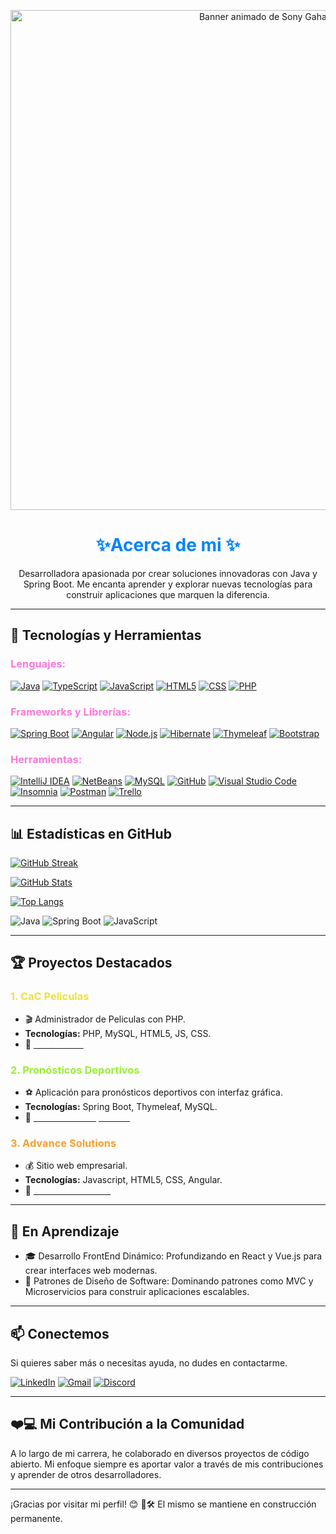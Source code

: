 <p align="center">
  <img src="https://i.imgur.com/ezRg0wC.gif" width="800" alt="Banner animado de Sony Gahan">
</p>

<h1 align="center" style="color: #0184fb">✨Acerca de mi ✨</h1>

<p align="center">
Desarrolladora apasionada por crear soluciones innovadoras con Java y Spring Boot. Me encanta aprender y explorar nuevas tecnologías para construir aplicaciones que marquen la diferencia.
</p>

---

## 🚀 Tecnologías y Herramientas

<h3 style="color: #fc7ad9">Lenguajes:</h3>

[![Java](https://img.shields.io/badge/Java-17-orange)](https://www.java.com)
[![TypeScript](https://img.shields.io/badge/TypeScript-%23007ACC.svg?logo=typescript&logoColor=white)](https://www.typescriptlang.org/)
[![JavaScript](https://img.shields.io/badge/JavaScript-%23F7DF1E.svg?logo=javascript&logoColor=black)](https://www.javascript.com/)
[![HTML5](https://img.shields.io/badge/HTML5-%23E34F26.svg?logo=html5&logoColor=white)](https://developer.mozilla.org/en-US/docs/Web/HTML)
[![CSS](https://img.shields.io/badge/CSS-%231572B6.svg?logo=css3&logoColor=white)](https://developer.mozilla.org/en-US/docs/Web/CSS)
[![PHP](https://img.shields.io/badge/PHP-%23777BB4.svg?logo=php&logoColor=white)](https://www.php.net/)

<h3 style="color: #fc7ad9">Frameworks y Librerías:</h3>

[![Spring Boot](https://img.shields.io/badge/Spring%20Boot-3.0-green)](https://spring.io/projects/spring-boot)
[![Angular](https://img.shields.io/badge/Angular-%23DD0031.svg?logo=angular&logoColor=white)](https://angular.io/)
[![Node.js](https://img.shields.io/badge/Node.js-%2343853D.svg?logo=node.js&logoColor=white)](https://nodejs.org/en/)
[![Hibernate](https://img.shields.io/badge/Hibernate-%23DD0031.svg?logo=hibernate&logoColor=white)](https://hibernate.org/)
[![Thymeleaf](https://img.shields.io/badge/Thymeleaf-%23005C00.svg?logo=thymeleaf&logoColor=white)](https://www.thymeleaf.org/)
[![Bootstrap](https://img.shields.io/badge/Bootstrap-%23563D7C.svg?logo=bootstrap&logoColor=white)](https://getbootstrap.com/)

<h3 style="color: #fc7ad9">Herramientas:</h3>

[![IntelliJ IDEA](https://img.shields.io/badge/IntelliJ%20IDEA-%23000000.svg?logo=intellij-idea&logoColor=white)](https://www.jetbrains.com/idea/)
[![NetBeans](https://img.shields.io/badge/NetBeans-%231C75BC.svg?logo=apache-netbeans-ide&logoColor=white)](https://netbeans.apache.org/)
[![MySQL](https://img.shields.io/badge/MySQL-8.0-blue)](https://www.mysql.com)
[![GitHub](https://img.shields.io/badge/GitHub-%23181717.svg?logo=github&logoColor=white)](https://github.com/)
[![Visual Studio Code](https://img.shields.io/badge/Visual%20Studio%20Code-%230078d7.svg?logo=visual-studio-code&logoColor=white)](https://code.visualstudio.com/)
[![Insomnia](https://img.shields.io/badge/Insomnia-%234E5D94.svg?logo=insomnia&logoColor=white)](https://insomnia.rest/)
[![Postman](https://img.shields.io/badge/Postman-%23FF6C37.svg?logo=postman&logoColor=white)](https://www.postman.com/)
[![Trello](https://img.shields.io/badge/Trello-%230079BF.svg?logo=trello&logoColor=white)](https://trello.com/)

---

## 📊 Estadísticas en GitHub

[![GitHub Streak](https://streak-stats.demolab.com/?user=SonyGahan&theme=dark&hide_border=true)](https://git.io/streak-stats)

[![GitHub Stats](https://github-readme-stats.vercel.app/api?username=Sonygahan&show_icons=true&theme=dark)](https://github.com/anuraghazra/github-readme-stats)

[![Top Langs](https://github-readme-stats.vercel.app/api/top-langs/?username=SonyGahan&langs_count=8&layout=compact&theme=dark)](https://github.com/anuraghazra/github-readme-stats)


![Java](https://img.shields.io/badge/Java-80%25-orange)
![Spring Boot](https://img.shields.io/badge/Spring%20Boot-70%25-green)
![JavaScript](https://img.shields.io/badge/JavaScript-90%25-yellow)


---

## 🏆 Proyectos Destacados

<h3 style="color: #eee235">1. CaC Peliculas</h3>

* 🎬 Administrador de Peliculas con PHP.
* **Tecnologías:** PHP, MySQL, HTML5, JS, CSS.
* 🔗 <a href="https://sonygahan.github.io/CaC-PHP-Peliculas/"><span style="color: white;">CaC Movies</span></a>

<h3 style="color: #9aee35">2. Pronósticos Deportivos</h3>

* ⚽ Aplicación para pronósticos deportivos con interfaz gráfica.
* **Tecnologías:** Spring Boot, Thymeleaf, MySQL.
* 🔗 <a href="https://github.com/SonyGahan/PronosticoDeportivo"><span style="color: white;">Pronósticos Deportivos</span></a>

<h3 style="color: #fa9f2d;">3. Advance Solutions</h3>

* 💰 Sitio web empresarial.
* **Tecnologías:** Javascript, HTML5, CSS, Angular.
* 🔗 <a href="https://sonygahan.github.io/TPFrontendEstatico/"><span style="color: white;">Advance Solutions</span></a>

---

## 🌱 En Aprendizaje

* 🎓 Desarrollo FrontEnd Dinámico: Profundizando en React y Vue.js para crear interfaces web modernas.
* 🧠 Patrones de Diseño de Software: Dominando patrones como MVC y Microservicios para construir aplicaciones escalables.

---
## 📫 Conectemos
Si quieres saber más o necesitas ayuda, no dudes en contactarme.

[![LinkedIn](https://img.shields.io/badge/LinkedIn-%230077B5.svg?logo=linkedin&logoColor=white)](https://www.linkedin.com/in/sonia-pereira-3b643932/)
[![Gmail](https://img.shields.io/badge/Gmail-%23D14836.svg?logo=gmail&logoColor=white)](mailto:sonygahan@gmail.com)
[![Discord](https://img.shields.io/badge/Discord-%235865F2.svg?logo=discord&logoColor=white)](https://discord.com/users/TU_ID_DE_DISCORD)

---

## ❤️‍💻 Mi Contribución a la Comunidad

A lo largo de mi carrera, he colaborado en diversos proyectos de código abierto. Mi enfoque siempre es aportar valor a través de mis contribuciones y aprender de otros desarrolladores.

---

¡Gracias por visitar mi perfil! 😊
🚧🛠️ El mismo se mantiene en construcción permanente.

